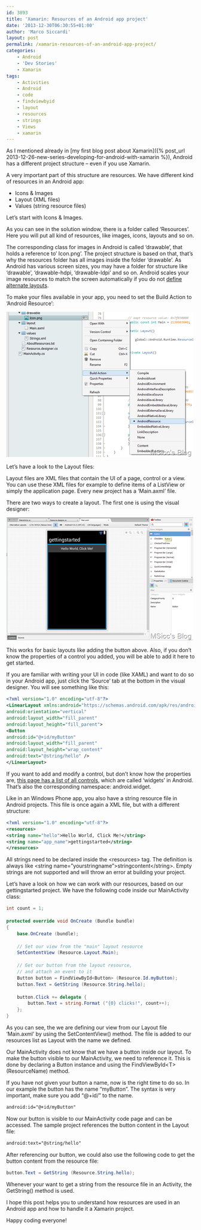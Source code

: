 ```yaml
---
id: 3893
title: 'Xamarin: Resources of an Android app project'
date: '2013-12-30T06:30:55+01:00'
author: 'Marco Siccardi'
layout: post
permalink: /xamarin-resources-of-an-android-app-project/
categories:
    - Android
    - 'Dev Stories'
    - Xamarin
tags:
    - Activities
    - Android
    - code
    - findviewbyid
    - layout
    - resources
    - strings
    - Views
    - xamarin
---
```


As I mentioned already in [my first blog post about Xamarin]({% post_url 2013-12-26-new-series-developing-for-android-with-xamarin %}), Android has a different project structure – even if you use Xamarin.

A very important part of this structure are resources. We have different kind of resources in an Android app:

- Icons &amp; Images
- Layout (XML files)
- Values (string resource files)

Let’s start with Icons &amp; Images.

As you can see in the solution window, there is a folder called ‘Resources’. Here you will put all kind of resources, like images, icons, layouts and so on.

The corresponding class for images in Android is called ‘drawable’, that holds a reference to’ Icon.png’. The project structure is based on that, that’s why the resources folder has all images inside the folder ‘drawable’. As Android has various screen sizes, you may have a folder for structure like ‘drawable’, ‘drawable-hdpi, ‘drawable-ldpi’ and so on. Android scales your image resources to match the screen automatically if you do not [define alternate layouts](https://docs.xamarin.com/guides/android/application_fundamentals/resources_in_android/part_3_-_alternate_resources/).

To make your files available in your app, you need to set the Build Action to ‘Android Resource’:

![Screenshot (278)](/assets/img/2013/12/Screenshot-278.png "Screenshot (278)")

Let’s have a look to the Layout files:

Layout files are XML files that contain the UI of a page, control or a view. You can use these XML files for example to define items of a ListView or simply the application page. Every new project has a ‘Main.axml’ file.

There are two ways to create a layout. The first one is using the visual designer:

![Screenshot (280)](/assets/img/2013/12/Screenshot-280.png "Screenshot (280)")

This works for basic layouts like adding the button above. Also, if you don’t know the properties of a control you added, you will be able to add it here to get started.

If you are familiar with writing your UI in code (like XAML) and want to do so in your Android app, just click the ‘Source’ tab at the bottom in the visual designer. You will see something like this:

``` xml
<?xml version="1.0" encoding="utf-8"?>
<LinearLayout xmlns:android="https://schemas.android.com/apk/res/android"
android:orientation="vertical"
android:layout_width="fill_parent"
android:layout_height="fill_parent">
<Button
android:id="@+id/myButton"
android:layout_width="fill_parent"
android:layout_height="wrap_content"
android:text="@string/hello" />
</LinearLayout>
```
 
If you want to add and modify a control, but don’t know how the properties are, [this page has a list of all controls](https://developer.android.com/reference/android/widget/package-summary.html), which are called ‘widgets’ in Android. That’s also the corresponding namespace: android.widget.

Like in an Windows Phone app, you also have a string resource file in Android projects. This file is once again a XML file, but with a different structure:

``` xml
<?xml version="1.0" encoding="utf-8"?>
<resources>
<string name="hello">Hello World, Click Me!</string>
<string name="app_name">gettingstarted</string>
</resources>
```
 
All strings need to be declared inside the &lt;resources&gt; tag. The definition is always like &lt;string name=”yourstringname”&gt;stringcontent&lt;/string&gt;. Empty strings are not supported and will throw an error at building your project.

Let’s have a look on how we can work with our resources, based on our gettingstarted project. We have the following code inside our MainActivity class:

``` csharp
int count = 1;

protected override void OnCreate (Bundle bundle)
{
    base.OnCreate (bundle);

    // Set our view from the "main" layout resource
    SetContentView (Resource.Layout.Main);

    // Get our button from the layout resource,
    // and attach an event to it
    Button button = FindViewById<Button> (Resource.Id.myButton);
    button.Text = GetString (Resource.String.hello);

    button.Click += delegate {
        button.Text = string.Format ("{0} clicks!", count++);
    };
}
```
 
As you can see, the we are defining our view from our Layout file ‘Main.axml’ by using the SetContentView() method. The file is added to our resources list as Layout with the name we defined.

Our MainActivity does not know that we have a button inside our layout. To make the button visible to our MainActivity, we need to reference it. This is done by declaring a Button instance and using the FindViewById&lt;T&gt;(ResourceName) method.

If you have not given your button a name, now is the right time to do so. In our example the button has the name “myButton”. The syntax is very important, make sure you add “@+id/” to the name.

``` xml 
android:id="@+id/myButton"
```
 

Now our button is visible to our MainActivity code page and can be accessed. The sample project references the button content in the Layout file:

``` xml
android:text="@string/hello"
```
 

After referencing our button, we could also use the following code to get the button content from the resource file:

``` csharp
button.Text = GetString (Resource.String.hello);
```
 
Whenever your want to get a string from the resource file in an Activity, the GetString() method is used.

I hope this post helps you to understand how resources are used in an Android app and how to handle it a Xamarin project.

Happy coding everyone!